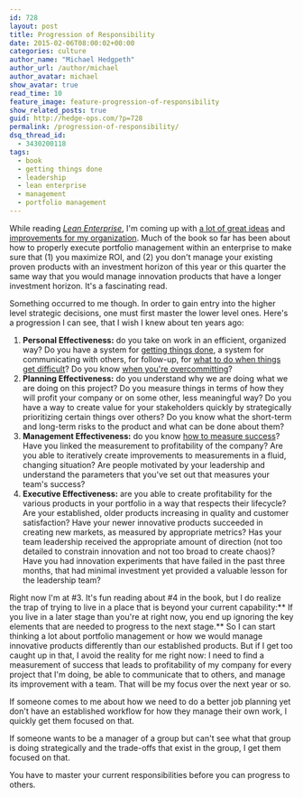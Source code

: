 ```yaml
---
id: 728
layout: post
title: Progression of Responsibility
date: 2015-02-06T08:00:02+00:00
categories: culture
author_name: "Michael Hedgpeth"
author_url: /author/michael
author_avatar: michael
show_avatar: true
read_time: 10
feature_image: feature-progression-of-responsibility 
show_related_posts: true 
guid: http://hedge-ops.com/?p=728
permalink: /progression-of-responsibility/
dsq_thread_id:
  - 3430200118
tags:
  - book
  - getting things done
  - leadership
  - lean enterprise
  - management
  - portfolio management
---
```

While reading _[Lean Enterprise](http://amzn.to/1zxdulv)_, I'm coming up with [a lot of great ideas](/mission-command/) and [improvements for my organization](/the-lean-startup-cycle/). Much of the book so far has been about how to properly execute portfolio management within an enterprise to make sure that (1) you maximize ROI, and (2) you don't manage your existing proven products with an investment horizon of this year or this quarter the same way that you would manage innovation products that have a longer investment horizon. It's a fascinating read.

Something occurred to me though. In order to gain entry into the higher level strategic decisions, one must first master the lower level ones. Here's a progression I can see, that I wish I knew about ten years ago:<!--more-->

  1. **Personal Effectiveness:** do you take on work in an efficient, organized way? Do you have a system for [getting things done](/getting-things-done-action-plan/ "Getting Things Done Action Plan"), a system for communicating with others, for follow-up, for [what to do when things get difficult](/failure-the-catalyst/ "Failure the Catalyst")? Do you know [when you're overcommitting](/two-questions-about-commitments/ "Two Questions You Should Ask About Your Commitments")?
  2. **Planning Effectiveness:** do you understand why we are doing what we are doing on this project? Do you measure things in terms of how they will profit your company or on some other, less meaningful way? Do you have a way to create value for your stakeholders quickly by strategically prioritizing certain things over others? Do you know what the short-term and long-term risks to the product and what can be done about them?
  3. **Management Effectiveness:** do you know [how to measure success](/measure-for-reality/ "Measure for Reality")? Have you linked the measurement to profitability of the company? Are you able to iteratively create improvements to measurements in a fluid, changing situation? Are people motivated by your leadership and understand the parameters that you've set out that measures your team's success?
  4. **Executive Effectiveness:** are you able to create profitability for the various products in your portfolio in a way that respects their lifecycle? Are your established, older products increasing in quality and customer satisfaction? Have your newer innovative products succeeded in creating new markets, as measured by appropriate metrics? Has your team leadership received the appropriate amount of direction (not too detailed to constrain innovation and not too broad to create chaos)? Have you had innovation experiments that have failed in the past three months, that had minimal investment yet provided a valuable lesson for the leadership team?

Right now I'm at #3. It's fun reading about #4 in the book, but I do realize the trap of trying to live in a place that is beyond your current capability:** If you live in a later stage than you're at right now, you end up ignoring the key elements that are needed to progress to the next stage.** So I can start thinking a lot about portfolio management or how we would manage innovative products differently than our established products. But if I get too caught up in that, I avoid the reality for me right now: I need to find a measurement of success that leads to profitability of my company for every project that I'm doing, be able to communicate that to others, and manage its improvement with a team. That will be my focus over the next year or so.

If someone comes to me about how we need to do a better job planning yet don't have an established workflow for how they manage their own work, I quickly get them focused on that.

If someone wants to be a manager of a group but can't see what that group is doing strategically and the trade-offs that exist in the group, I get them focused on that.

You have to master your current responsibilities before you can progress to others.